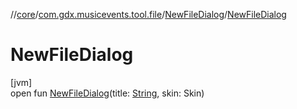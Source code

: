//[core](../../../index.md)/[com.gdx.musicevents.tool.file](../index.md)/[NewFileDialog](index.md)/[NewFileDialog](-new-file-dialog.md)

# NewFileDialog

[jvm]\
open fun [NewFileDialog](-new-file-dialog.md)(title: [String](https://docs.oracle.com/javase/8/docs/api/java/lang/String.html), skin: Skin)

